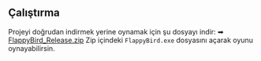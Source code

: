 ## Çalıştırma
Projeyi doğrudan indirmek yerine oynamak için şu dosyayı indir:
➡ [FlappyBird_Release.zip](./FlappyBird_Release.zip)
Zip içindeki `FlappyBird.exe` dosyasını açarak oyunu oynayabilirsin.
